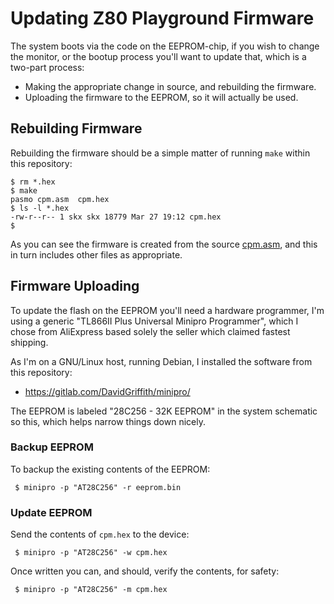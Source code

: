 # Updating Z80 Playground Firmware

The system boots via the code on the EEPROM-chip, if you wish to change the monitor, or the bootup process you'll want to update that, which is a two-part process:

* Making the appropriate change in source, and rebuilding the firmware.
* Uploading the firmware to the EEPROM, so it will actually be used.


## Rebuilding Firmware

Rebuilding the firmware should be a simple matter of running `make` within this repository:

    $ rm *.hex
    $ make
    pasmo cpm.asm  cpm.hex
    $ ls -l *.hex
    -rw-r--r-- 1 skx skx 18779 Mar 27 19:12 cpm.hex
    $

As you can see the firmware is created from the source [cpm.asm](cpm.asm), and this in turn includes other files as appropriate.


## Firmware Uploading

To update the flash on the EEPROM you'll need a hardware programmer, I'm using a generic "TL866II Plus Universal Minipro Programmer", which I chose from AliExpress based solely the seller which claimed fastest shipping.

As I'm on a GNU/Linux host, running Debian, I installed the software from this repository:

* https://gitlab.com/DavidGriffith/minipro/

The EEPROM is labeled "28C256 - 32K EEPROM" in the system schematic so this, which helps narrow things down nicely.


### Backup EEPROM

To backup the existing contents of the EEPROM:

     $ minipro -p "AT28C256" -r eeprom.bin


### Update EEPROM

Send the contents of `cpm.hex` to the device:

     $ minipro -p "AT28C256" -w cpm.hex

Once written you can, and should, verify the contents, for safety:

     $ minipro -p "AT28C256" -m cpm.hex
